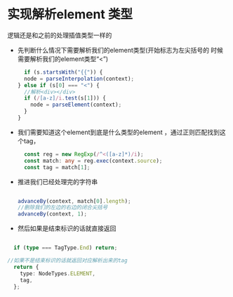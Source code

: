 # 实现解析element 类型

逻辑还是和之前的处理插值类型一样的

- 先判断什么情况下需要解析我们的element类型(开始标志为左尖括号的 时候需要解析我们的element类型“<”)

  ```typescript
    if (s.startsWith("{{")) {
    node = parseInterpolation(context);
  } else if (s[0] === "<") {
    //解析<div></div>
    if (/[a-z]/i.test(s[1])) {
      node = parseElement(context);
    }
  }
  ```

- 我们需要知道这个element到底是什么类型的element ，通过正则匹配找到这个tag，
  
  ```typescript
    const reg = new RegExp(/^<([a-z]*)/i);
    const match: any = reg.exec(context.source);
    const tag = match[1];
  ```

- 推进我们已经处理完的字符串 
  
  ```typescript

  advanceBy(context, match[0].length);
  //删除我们的左边的右边的闭合尖括号
  advanceBy(context, 1);
  ```

- 然后如果是结束标识的话就直接返回

```typescript

  if (type === TagType.End) return;

//如果不是结束标识的话就返回对应解析出来的tag
  return {
    type: NodeTypes.ELEMENT,
    tag,
  };
```

